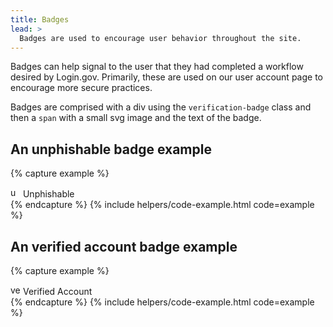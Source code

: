 ```yaml
---
title: Badges
lead: >
  Badges are used to encourage user behavior throughout the site.
---
```


Badges can help signal to the user that they had completed a workflow desired by Login.gov. Primarily, these are used on our user account page to encourage more secure practices. 

Badges are comprised with a div using the `verification-badge` class and then a `span` with a small svg image and the text of the badge.

## An unphishable badge example

{% capture example %}
<div class="verification-badge">
    <span>
        <img src="{{ site.baseurl }}/assets/img/alerts/unphishable.svg" width="16" height="16" class="text-middle" alt="unphishable icon" id="unphishable_badge" />
        Unphishable
    </span>
</div>
{% endcapture %}
{% include helpers/code-example.html code=example %}

## An verified account badge example

{% capture example %}
<div class="verification-badge">
    <span>
        <img src="{{ site.baseurl }}/assets/img/alerts/success-badge.svg" width="16" height="16" class="text-middle" alt="verification icon" id="verified_account_badge" />
        Verified Account
    </span>
</div>
{% endcapture %}
{% include helpers/code-example.html code=example %}



